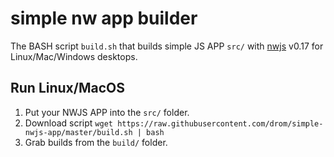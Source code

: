 # simple nw app builder

The BASH script `build.sh` that builds simple JS APP `src/` with [nwjs](http://nwjs.io) v0.17 for Linux/Mac/Windows desktops.

## Run Linux/MacOS

  1. Put your NWJS APP into the `src/` folder.
  2. Download script `wget https://raw.githubusercontent.com/drom/simple-nwjs-app/master/build.sh | bash`
  3. Grab builds from the `build/` folder.
